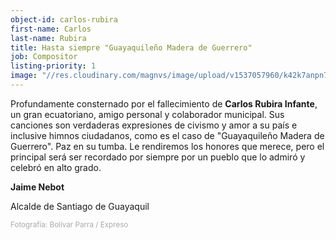 ```yaml
---
object-id: carlos-rubira
first-name: Carlos
last-name: Rubira
title: Hasta siempre "Guayaquileño Madera de Guerrero"
job: Compositor
listing-priority: 1
image: "//res.cloudinary.com/magnvs/image/upload/v1537057960/k42k7anpn7d26zdplyfi.jpg"
---
```

<i class="fa fa-plus" aria-hidden="true"></i> Profundamente consternado por el fallecimiento de **Carlos Rubira Infante**, un gran ecuatoriano, amigo personal y colaborador municipal. Sus canciones son verdaderas expresiones de civismo y amor a su país e inclusive himnos ciudadanos, como es el caso de "Guayaquileño Madera de Guerrero". Paz en su tumba. Le rendiremos los honores que merece, pero el principal será ser recordado por siempre por un pueblo que lo admiró y celebró en alto grado.

**Jaime Nebot**

Alcalde de Santiago de Guayaquil <i class="fa fa-star" aria-hidden="true"></i>


<div style="color:#aaa;"><small>Fotografía: Bolívar Parra / Expreso</small></div>
